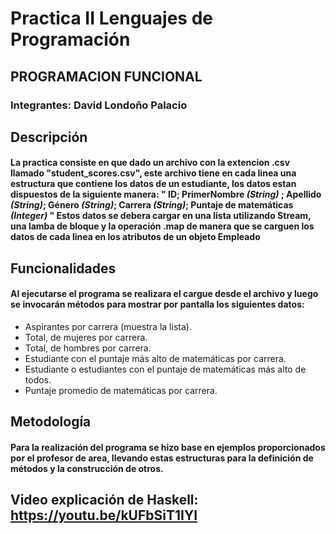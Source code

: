 # Practica II Lenguajes de Programación
## PROGRAMACION FUNCIONAL
### Integrantes: David Londoño Palacio

## Descripción
#### La practica consiste en que dado un archivo con la extencion .csv llamado "student_scores.csv", este archivo tiene en cada linea una estructura que contiene los datos de un estudiante, los datos estan dispuestos de la siguiente manera: " ID; PrimerNombre *(String)* ; Apellido *(String)*; Género *(String)*; Carrera *(String)*; Puntaje de matemáticas *(Integer)* "  Estos datos se debera cargar en una lista utilizando Stream, una lamba de bloque y la operación .map de manera que se carguen los datos de cada linea en los atributos de un objeto Empleado

## Funcionalidades
#### Al ejecutarse el programa se realizara el cargue desde el archivo y luego se invocarán métodos para mostrar por pantalla los siguientes datos:
* Aspirantes por carrera (muestra la lista).
* Total, de mujeres por carrera.
* Total, de hombres por carrera.
* Estudiante con el puntaje más alto de matemáticas por carrera.
* Estudiante o estudiantes con el puntaje de matemáticas más alto de todos.
* Puntaje promedio de matemáticas por carrera.

## Metodología
#### Para la realización del programa se hizo base en ejemplos proporcionados por el profesor de area, llevando estas estructuras para la definición de métodos y la construcción de otros.

## Video explicación de Haskell: https://youtu.be/kUFbSiT1IYI
